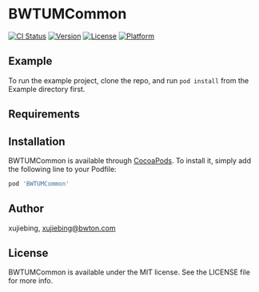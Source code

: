 # BWTUMCommon

[![CI Status](https://img.shields.io/travis/xujiebing/BWTUMengAnalytics-NO-IDFA.svg?style=flat)](https://travis-ci.org/xujiebing/BWTUMengAnalytics-NO-IDFA)
[![Version](https://img.shields.io/cocoapods/v/BWTUMengAnalytics-NO-IDFA.svg?style=flat)](https://cocoapods.org/pods/BWTUMengAnalytics-NO-IDFA)
[![License](https://img.shields.io/cocoapods/l/BWTUMengAnalytics-NO-IDFA.svg?style=flat)](https://cocoapods.org/pods/BWTUMCommon)
[![Platform](https://img.shields.io/cocoapods/p/BWTUMengAnalytics-NO-IDFA.svg?style=flat)](https://cocoapods.org/pods/BWTUMCommon)

## Example

To run the example project, clone the repo, and run `pod install` from the Example directory first.

## Requirements

## Installation

BWTUMCommon is available through [CocoaPods](https://cocoapods.org). To install
it, simply add the following line to your Podfile:

```ruby
pod 'BWTUMCommon'
```

## Author

xujiebing, xujiebing@bwton.com

## License

BWTUMCommon is available under the MIT license. See the LICENSE file for more info.
